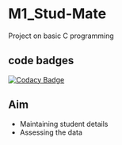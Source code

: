 # M1_Stud-Mate
Project on basic C programming

## code badges
[![Codacy Badge](https://app.codacy.com/project/badge/Grade/988313df927344baad12d7fefaaffb75)](https://www.codacy.com/gh/SHANKARRAM-28/M1_Stud-Mate/dashboard?utm_source=github.com&amp;utm_medium=referral&amp;utm_content=SHANKARRAM-28/M1_Stud-Mate&amp;utm_campaign=Badge_Grade)

## Aim
* Maintaining student details
* Assessing the data
